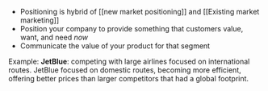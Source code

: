 - Positioning is hybrid of [[new market positioning]] and [[Existing market marketing]]
- Position your company to provide something that customers value, want, and need *now*
- Communicate the value of your product for that segment

Example: **JetBlue**: competing with large airlines focused on international routes. JetBlue focused on domestic routes, becoming more efficient, offering better prices than larger competitors that had a global footprint. 